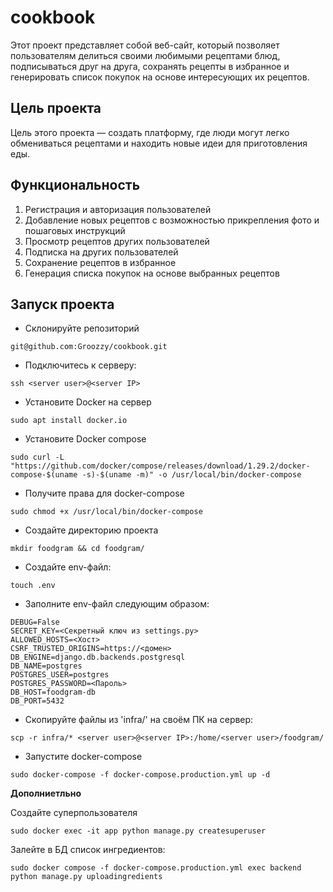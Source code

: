 # cookbook

Этот проект представляет собой веб-сайт, который позволяет пользователям делиться своими любимыми рецептами блюд, подписываться друг на друга, сохранять рецепты в избранное и генерировать список покупок на основе интересующих их рецептов.

## Цель проекта

Цель этого проекта — создать платформу, где люди могут легко обмениваться рецептами и находить новые идеи для приготовления еды.

## Функциональность

1. Регистрация и авторизация пользователей
2. Добавление новых рецептов с возможностью прикрепления фото и пошаговых инструкций
3. Просмотр рецептов других пользователей
4. Подписка на других пользователей
5. Сохранение рецептов в избранное
6. Генерация списка покупок на основе выбранных рецептов


## Запуск проекта

- Склонируйте репозиторий

```text
git@github.com:Groozzy/cookbook.git
```

- Подключитесь к серверу:

```text
ssh <server user>@<server IP>
```

- Установите Docker на сервер

```text
sudo apt install docker.io
```

- Установите Docker compose

```text
sudo curl -L "https://github.com/docker/compose/releases/download/1.29.2/docker-compose-$(uname -s)-$(uname -m)" -o /usr/local/bin/docker-compose
```

- Получите права для docker-compose

```text
sudo chmod +x /usr/local/bin/docker-compose
```

- Создайте директорию проекта

```text
mkdir foodgram && cd foodgram/
```

- Создайте env-файл:

```text
touch .env
```

- Заполните env-файл следующим образом:

```text
DEBUG=False
SECRET_KEY=<Секретный ключ из settings.py>
ALLOWED_HOSTS=<Хост>
CSRF_TRUSTED_ORIGINS=https://<домен>
DB_ENGINE=django.db.backends.postgresql
DB_NAME=postgres
POSTGRES_USER=postgres
POSTGRES_PASSWORD=<Пароль>
DB_HOST=foodgram-db
DB_PORT=5432
```

- Скопируйте файлы из 'infra/' на своём ПК на сервер:

```text
scp -r infra/* <server user>@<server IP>:/home/<server user>/foodgram/
```

- Запустите docker-compose

```text
sudo docker-compose -f docker-compose.production.yml up -d
```

**Дополниетльно**

Создайте суперпользователя

```text
sudo docker exec -it app python manage.py createsuperuser
```

Залейте в БД список ингредиентов:

```text
sudo docker compose -f docker-compose.production.yml exec backend python manage.py uploadingredients
```
